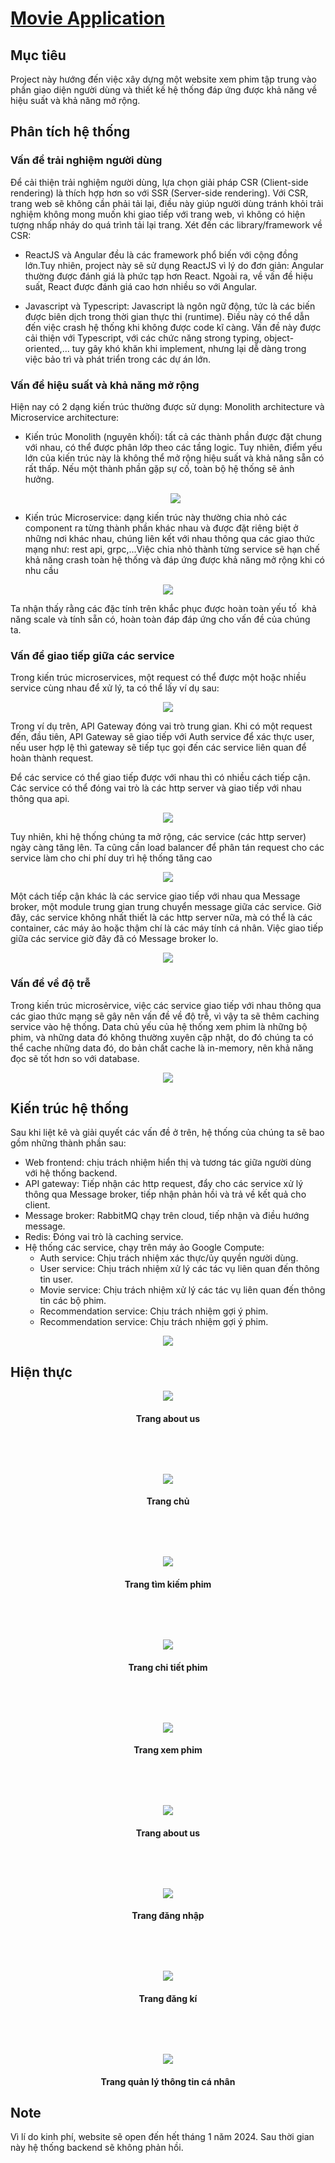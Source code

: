 # [Movie Application](https://movie.ledangminh.id.vn)

## Mục tiêu

Project này hướng đến việc xây dựng một website xem phim tập trung vào phần giao diện người dùng và thiết kế hệ thống đáp ứng được khả năng về hiệu suất và khả năng mở rộng.

## Phân tích hệ thống

### Vấn đề trải nghiệm người dùng

Để cải thiện trải nghiệm người dùng, lựa chọn giải pháp CSR (Client-side rendering) là thích hợp hơn so với SSR (Server-side rendering). Với CSR, trang web sẽ không cần phải tải lại, điều này giúp người dùng tránh khỏi trải nghiệm không mong muốn khi giao tiếp với trang web, vì không có hiện tượng nhấp nháy do quá trình tải lại trang. Xét đến các library/framework về CSR:

- ReactJS và Angular đều là các framework phổ biến với cộng đồng lớn.Tuy nhiên, project này sẽ sử dụng ReactJS vì lý do đơn giản: Angular thường được đánh giá là phức tạp hơn React. Ngoài ra, về vấn đề hiệu suất, React được đánh giá cao hơn nhiều so với Angular.

- Javascript và Typescript: Javascript là ngôn ngữ động, tức là các biến được biên dịch trong thời gian thực thi (runtime). Điều này có thể dẫn đến việc crash hệ thống khi không được code kĩ càng. Vấn đề này được cải thiện với Typescript, với các chức năng strong typing, object-oriented,... tuy gây khó khăn khi implement, nhưng lại dễ dàng trong việc bảo trì và phát triển trong các dự án lớn.

### Vấn đề hiệu suất và khả năng mở rộng

Hiện nay có 2 dạng kiến trúc thường được sử dụng: Monolith architecture và Microservice architecture:

- Kiến trúc Monolith (nguyên khối): tất cả các thành phần được đặt chung với nhau, có thể được phân lớp theo các tầng logic. Tuy nhiên, điểm yếu lớn của kiến trúc này là không thể mở rộng hiệu suất và khả năng sẵn có rất thấp. Nếu một thành phần gặp sự cố, toàn bộ hệ thống sẽ ảnh hưởng.
  <p align="center">
  <img src="https://images.viblo.asia/full/647a9906-db1f-44a8-afe9-e699b464d849.png" />
</p>

- Kiến trúc Microservice: dạng kiến trúc này thường chia nhỏ các component ra từng thành phần khác nhau và được đặt riêng biệt ở những nơi khác nhau, chúng liên kết với nhau thông qua các giao thức mạng như: rest api, grpc,...Việc chia nhỏ thành từng service sẽ hạn chế khả năng crash toàn hệ thống và đáp ứng được khả năng mở rộng khi có nhu cầu
<p align="center">
  <img src="./images/microservice.png" />
</p>

Ta nhận thấy rằng các đặc tính trên khắc phục được hoàn toàn yếu tố  khả năng scale và tính sẵn có, hoàn toàn đáp đáp ứng cho vấn đề của chúng ta. 

### Vấn đề giao tiếp giữa các service
Trong kiến trúc microservices, một request có thể được một hoặc nhiều service cùng nhau để xử lý, ta có thể lấy ví dụ sau:

<p align="center">
  <img src="./images/authentication_flow.png" />
</p>

Trong ví dụ trên, API Gateway đóng vai trò trung gian. Khi có một request đến, đầu tiên, API Gateway sẽ giao tiếp với Auth service để xác thực user, nếu user hợp lệ thì gateway sẽ tiếp tục gọi đến các service liên quan để hoàn thành request.

Để các service có thể giao tiếp được với nhau thì có nhiều cách tiếp cận. Các service có thể đóng vai trò là các http server và giao tiếp với nhau thông qua api.
<p align="center">
  <img src="./images/via_api.png" />
</p>


Tuy nhiên, khi hệ thống chúng ta mở rộng, các service (các http server) ngày càng tăng lên. Ta cũng cần load balancer để phân tán request cho các service làm cho chi phí duy trì hệ thống tăng cao
<p align="center">
  <img src="./images/via_api_scale.png" />
</p>

Một cách tiếp cận khác là các service giao tiếp với nhau qua Message broker, một module trung gian trung chuyển message giữa các service. Giờ đây, các service không nhất thiết là các http server nữa, mà có thể là các container, các máy ảo hoặc thậm chí là các máy tính cá nhân. Việc giao tiếp giữa các service giờ đây đã có Message broker lo. 
<p align="center">
  <img src="./images/via_grpc_scale.png" />
</p>

### Vấn đề về độ trễ
Trong kiến trúc microsẻrvice, việc các service giao tiếp với nhau thông qua các giao thức mạng sẽ gây nên vấn đề về độ trễ, vì vậy ta sẽ thêm caching service vào hệ thống. Data chủ yếu của hệ thống xem phim là những bộ phim, và những data đó không thường xuyên cập nhật, do đó chúng ta có thể cache những data đó, do bản chất cache là in-memory, nên khả năng đọc sẽ tốt hơn so với database.
<p align="center">
  <img src="./images/cache.png" />
</p>

## Kiến trúc hệ thống
Sau khi liệt kê và giải quyết các vấn đề ở trên, hệ thống của chúng ta sẽ bao gồm những thành phần sau:
* Web frontend: chịu trách nhiệm hiển thị và tương tác giữa người dùng với hệ thống backend.
* API gateway: Tiếp nhận các http request, đẩy cho các service xử lý thông qua Message broker, tiếp nhận phản hồi và trả về kết quả cho client.
* Message broker: RabbitMQ chạy trên cloud, tiếp nhận và điều hướng message.
* Redis: Đóng vai trò là caching service.
* Hệ thống các service, chạy trên máy ảo Google Compute:
  - Auth service: Chịu trách nhiệm xác thực/ủy quyền người dùng.
  - User service: Chịu trách nhiệm xử lý các tác vụ liên quan đến thông tin user.
  - Movie service: Chịu trách nhiệm xử lý các tác vụ liên quan đến thông tin các bộ phim.
  - Recommendation service: Chịu trách nhiệm gợi ý phim.
  - Recommendation service: Chịu trách nhiệm gợi ý phim.
<p align="center">
  <img src="./images/architecture.png" />
</p>

## Hiện thực

<p align="center">
  <img src="./images/trang-about-us.png" />
</p>
<h4 align="center">Trang about us</h4>

<p align="center" style="margin-top:5rem;">
  <img src="./images/trang-chu.png" />
</p>
<h4 align="center">Trang chủ</h4>


<p align="center" style="margin-top:5rem;">
  <img src="./images/trang-tim-kiem.png" />
</p>
<h4 align="center">Trang tìm kiếm phim</h4>

<p align="center" style="margin-top:5rem;">
  <img src="./images/trang-chi-tiet.png" />
</p>
<h4 align="center">Trang chi tiết phim</h4>

<p align="center" style="margin-top:5rem;">
  <img src="./images/trang-xem-phim.png" />
</p>
<h4 align="center">Trang xem phim</h4>

<p align="center" style="margin-top:5rem;">
  <img src="./images/trang-xem-phim.png" />
</p>
<h4 align="center">Trang about us</h4>

<p align="center" style="margin-top:5rem;">
  <img src="./images/trang-dang-nhap.png" />
</p>
<h4 align="center">Trang đăng nhập</h4>

<p align="center" style="margin-top:5rem;">
  <img src="./images/trang-dang-ki.png" />
</p>
<h4 align="center">Trang đăng kí</h4>

<p align="center" style="margin-top:5rem;">
  <img src="./images/trang-quan-ly-thong-tin-ca-nhan.png" />
</p>
<h4 align="center">Trang quản lý thông tin cá nhân</h4>

## Note
Vì lí do kinh phí, website sẽ open đến hết tháng 1 năm 2024. Sau thời gian này hệ thống backend sẽ không phản hồi.